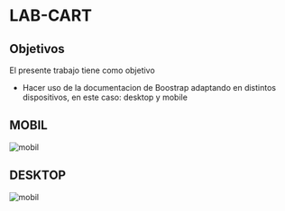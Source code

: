 # LAB-CART

## Objetivos
El presente trabajo tiene como objetivo
- Hacer uso de la documentacion de Boostrap adaptando en distintos dispositivos, en este caso: desktop y mobile

## MOBIL

![mobil](assets/img/mobile.png)

## DESKTOP
![mobil](assets/img/desktop.png)
